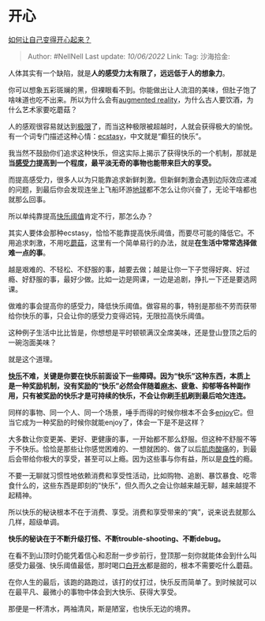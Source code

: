# 开心
[如何让自己变得开心起来？](https://www.zhihu.com/question/20657503/answer/2554785917)

> Author: #NellNell
> Last update: *10/06/2022*
> Link:
> Tag:
> 沙海拾金:

人体其实有一个缺陷，就是**人的感受力太有限了，远远低于人的想象力**。

你可以想象五彩斑斓的黑，但裸眼看不到。你能做出让人流泪的美味，但肚子饱了啥味道也吃不出来。所以为什么会有[augmented reality](https://www.zhihu.com/search?q=augmented+reality&search_source=Entity&hybrid_search_source=Entity&hybrid_search_extra=%7B%22sourceType%22%3A%22answer%22%2C%22sourceId%22%3A2554785917%7D)，为什么古人要饮酒，为什么艺术家要吃蘑菇？

人的感观很容易就达到[极限](https://www.zhihu.com/search?q=%E6%9E%81%E9%99%90&search_source=Entity&hybrid_search_source=Entity&hybrid_search_extra=%7B%22sourceType%22%3A%22answer%22%2C%22sourceId%22%3A2554785917%7D)了，而当这种极限被超越时，人就会获得极大的愉悦。有一个词专门描述这种心情：[ecstasy](https://www.zhihu.com/search?q=ecstasy&search_source=Entity&hybrid_search_source=Entity&hybrid_search_extra=%7B%22sourceType%22%3A%22answer%22%2C%22sourceId%22%3A2554785917%7D)，中文就是“癫狂的快乐”。

我当然不鼓励你们追求这种快乐，但这实际上揭示了获得快乐的一个机制，那就是**当[感受力](https://www.zhihu.com/search?q=%E6%84%9F%E5%8F%97%E5%8A%9B&search_source=Entity&hybrid_search_source=Entity&hybrid_search_extra=%7B%22sourceType%22%3A%22answer%22%2C%22sourceId%22%3A2554785917%7D)提高到一个程度，最平淡无奇的事物也能带来巨大的享受。**

而提高感受力，很多人以为只能靠追求新鲜刺激。但新鲜刺激会遇到边际效应递减的问题，到最后你会发现连坐上飞船环游[地球](https://www.zhihu.com/search?q=%E5%9C%B0%E7%90%83&search_source=Entity&hybrid_search_source=Entity&hybrid_search_extra=%7B%22sourceType%22%3A%22answer%22%2C%22sourceId%22%3A2554785917%7D)都不怎么让你兴奋了，无论干啥都也就那么回事。

所以单纯靠提高[快乐阈值](https://www.zhihu.com/search?q=%E5%BF%AB%E4%B9%90%E9%98%88%E5%80%BC&search_source=Entity&hybrid_search_source=Entity&hybrid_search_extra=%7B%22sourceType%22%3A%22answer%22%2C%22sourceId%22%3A2554785917%7D)肯定不行，那怎么办？

其实人要体会那种ecstasy，恰恰不能靠提高快乐阈值，而要尽可能的降低它。不用追求刺激，不用吃[蘑菇](https://www.zhihu.com/search?q=%E8%98%91%E8%8F%87&search_source=Entity&hybrid_search_source=Entity&hybrid_search_extra=%7B%22sourceType%22%3A%22answer%22%2C%22sourceId%22%3A2554785917%7D)，这里有一个简单易行的办法，就是**在生活中常常选择做难一点的事**。

越是艰难的、不轻松、不舒服的事，越要去做；越是让你一下子觉得好爽、好过瘾、好舒服的事，最好少做。比如一边是网课，一边是追剧，挣扎一下还是要选网课。

做难的事会提高你的感受力，降低快乐阈值。做容易的事，特别是那些不劳而获带给你快乐的事，只会让你的感受力变得迟钝，无限拉高快乐阈值。

这种例子生活中比比皆是，你想想是平时顿顿满汉全席美味，还是登山登顶之后的一碗泡面美味？

就是这个道理。

**[快乐](https://www.zhihu.com/search?q=%E5%BF%AB%E4%B9%90&search_source=Entity&hybrid_search_source=Entity&hybrid_search_extra=%7B%22sourceType%22%3A%22answer%22%2C%22sourceId%22%3A2554785917%7D)不难，关键是你要在快乐前面设下一些障碍。因为“快乐”这种东西，本质上是一种奖励机制，没有奖励的“快乐”必然会伴随着[麻木](https://www.zhihu.com/search?q=%E9%BA%BB%E6%9C%A8&search_source=Entity&hybrid_search_source=Entity&hybrid_search_extra=%7B%22sourceType%22%3A%22answer%22%2C%22sourceId%22%3A2554785917%7D)、疲惫、抑郁等各种副作用，只有被奖励的快乐才是可持续的快乐，不会让你刷[手机](https://www.zhihu.com/search?q=%E6%89%8B%E6%9C%BA&search_source=Entity&hybrid_search_source=Entity&hybrid_search_extra=%7B%22sourceType%22%3A%22answer%22%2C%22sourceId%22%3A2554785917%7D)刷到最后哈欠连连。**

同样的事物、同一个人、同一个场景，唾手而得的时候你根本不会多[enjoy](https://www.zhihu.com/search?q=enjoy&search_source=Entity&hybrid_search_source=Entity&hybrid_search_extra=%7B%22sourceType%22%3A%22answer%22%2C%22sourceId%22%3A2554785917%7D)它。但当它成为一种奖励的时候你就能enjoy了，体会一下是不是这样？

大多数让你变更美、更好、更健康的事，一开始都不那么舒服。但这种不舒服不等于不快乐。恰恰是那些让你感觉困难的、一想就困的、做了以后[肌肉酸痛](https://www.zhihu.com/search?q=%E8%82%8C%E8%82%89%E9%85%B8%E7%97%9B&search_source=Entity&hybrid_search_source=Entity&hybrid_search_extra=%7B%22sourceType%22%3A%22answer%22%2C%22sourceId%22%3A2554785917%7D)的，到最后会带给你极大的享受，甚至可以上瘾。因为这些事与你有益，所以是[良性](https://www.zhihu.com/search?q=%E8%89%AF%E6%80%A7&search_source=Entity&hybrid_search_source=Entity&hybrid_search_extra=%7B%22sourceType%22%3A%22answer%22%2C%22sourceId%22%3A2554785917%7D)的瘾。

不要一无聊就习惯性地依赖消费和享受性活动，比如购物、追剧、暴饮暴食、吃零食什么的，这些东西是即刻的“快乐”，但久而久之会让你越来越无聊，越来越提不起精神。

所以快乐的秘诀根本不在于消费、享受。消费和享受带来的“爽”，说来说去就那么几样，超级单调。

**快乐的秘诀在于不断升级打怪、不断trouble-shooting、不断debug。**

在看不到山顶时仍能凭着信心和忍耐一步步前行，登顶那一刻你就能体会到什么叫感受力最强、快乐阈值最低，那时喝口[白开水](https://www.zhihu.com/search?q=%E7%99%BD%E5%BC%80%E6%B0%B4&search_source=Entity&hybrid_search_source=Entity&hybrid_search_extra=%7B%22sourceType%22%3A%22answer%22%2C%22sourceId%22%3A2554785917%7D)都是甜的，根本不需要吃什么蘑菇。

在你人生的最后，该跑的路跑过，该打的仗打过，快乐反而简单了。到时候就可以在最平凡、最微小的事物中体会到大快乐、获得大享受。

那便是一杯清水，两袖清风，斯是陋室，也快乐无边的境界。
